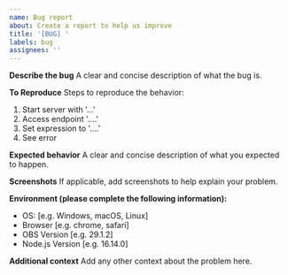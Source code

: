```yaml
---
name: Bug report
about: Create a report to help us improve
title: '[BUG] '
labels: bug
assignees: ''
---
```


**Describe the bug**
A clear and concise description of what the bug is.

**To Reproduce**
Steps to reproduce the behavior:

1. Start server with '...'
2. Access endpoint '....'
3. Set expression to '....'
4. See error

**Expected behavior**
A clear and concise description of what you expected to happen.

**Screenshots**
If applicable, add screenshots to help explain your problem.

**Environment (please complete the following information):**

- OS: [e.g. Windows, macOS, Linux]
- Browser [e.g. chrome, safari]
- OBS Version [e.g. 29.1.2]
- Node.js Version [e.g. 16.14.0]

**Additional context**
Add any other context about the problem here.
